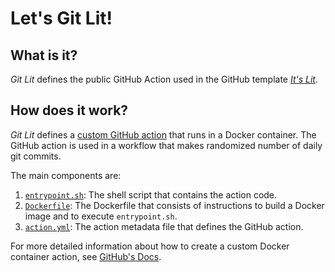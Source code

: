 # Let's Git Lit! 

## What is it? 
*Git Lit* defines the public GitHub Action used in the GitHub template [*It's Lit*](https://github.com/FredaXin/itslit). 

## How does it work? 
*Git Lit* defines a [custom GitHub action](https://docs.github.com/en/actions/creating-actions/about-custom-actions#docker-container-actions) that runs in a Docker container. The GitHub action is used in a workflow that makes randomized number of daily git commits. 

The main components are: 
1. [`entrypoint.sh`](https://github.com/FredaXin/gitlit/blob/main/entrypoint.sh): The shell script that contains the action code.
2. [`Dockerfile`](https://github.com/FredaXin/gitlit/blob/main/Dockerfile): The Dockerfile that consists of instructions to build a Docker image and to execute `entrypoint.sh`.
3. [`action.yml`](https://github.com/FredaXin/gitlit/blob/main/action.yml): The action metadata file that defines the GitHub action. 

For more detailed information about how to create a custom Docker container action, see [GitHub's Docs](https://docs.github.com/en/actions/creating-actions/creating-a-docker-container-action). 